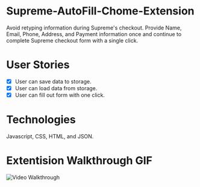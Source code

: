 # Supreme-AutoFill-Chome-Extension
 
Avoid retyping information during Supreme's checkout. 
Provide Name, Email, Phone, Address, and Payment information once and continue to complete Supreme checkout form with a single click.

# User Stories

- [x] User can save data to storage. 
- [x] User can load data from storage. 
- [x] User can fill out form with one click. 

# Technologies

Javascript, CSS, HTML, and JSON. 

# Extentision Walkthrough GIF


<img src='https://media.giphy.com/media/KpRMEVYwqdGvAAdFcE/giphy.gif' title='Video Walkthrough' width='' alt='Video Walkthrough' />
